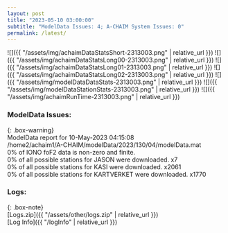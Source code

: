 ```yaml
---
layout: post
title: "2023-05-10 03:00:00"
subtitle: "ModelData Issues: 4; A-CHAIM System Issues: 0"
permalink: /latest/
---
```


![]({{ "/assets/img/achaimDataStatsShort-2313003.png" | relative_url }})
![]({{ "/assets/img/achaimDataStatsLong00-2313003.png" | relative_url }})
![]({{ "/assets/img/achaimDataStatsLong01-2313003.png" | relative_url }})
![]({{ "/assets/img/achaimDataStatsLong02-2313003.png" | relative_url }})
![]({{ "/assets/img/modelDataDataStats-2313003.png" | relative_url }})
![]({{ "/assets/img/modelDataStationStats-2313003.png" | relative_url }})
![]({{ "/assets/img/achaimRunTime-2313003.png" | relative_url }})


### ModelData Issues:  
  
{: .box-warning}  
 ModelData report for 10-May-2023 04:15:08   
 /home2/achaim1/A-CHAIM/modelData/2023/130/04/modelData.mat   
 0% of IONO foF2 data is non-zero and finite.   
 0% of all possible stations for JASON were downloaded. x7   
 0% of all possible stations for KASI were downloaded. x2061   
 0% of all possible stations for KARTVERKET were downloaded. x1770   
  


### Logs:  
  
{: .box-note}  
[Logs.zip]({{ "/assets/other/logs.zip" | relative_url }})  
[Log Info]({{ "/logInfo" | relative_url }})  
